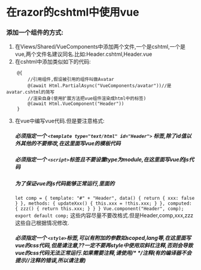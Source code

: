 # 在razor的cshtml中使用vue

### 添加一个组件的方式:
1. 在Views/Shared/VueComponents中添加两个文件,一个是cshtml,一个是vue,两个文件名建议同名.比如:Header.cshtml,Header.vue
2. 在cshtml中添加类似如下的代码:
```@using RazorPagesWithVue.Views.Shared.VueComponents
    @{
        //引用组件,假设被引用的组件叫做Avatar
        @(await Html.PartialAsync("VueComponents/avatar"))//是avatar.cshtml的简写
        //渲染自身(使用扩展方法把vue组件渲染成html中的标签)
        @(await Html.VueComponent("Header"))
    }
``` 
3. 在vue中编写vue代码.但是要注意格式:
    ##### 必须指定一个 ```<template type="text/html" id="Header">``` 标签,除了id值以外其他的不要修改,在这里面写vue的模板代码
    ##### 必须指定一个 ```<script>```标签且不要设置type为module,在这里面写vue的js代码
    #####  为了保证vue的js代码能够正常运行,里面的 
    `let comp = {
    template: "#" + "Header",
    data() {
    return {
    xxx: false
    }
    },
    methods: {
    updateXxx() {
    this.xxx = !this.xxx;
    }
    },
    computed: {
    zzz() {
    return this.xxx;
    }
    }
    }
    Vue.component("Header", comp);
    export default comp;`
    这些内容尽量不要改格式.但是Header,comp,xxx,zzz这些自己根据情况修改.
    ##### 必须指定一个 ```<style>```标签,可以有附加的参数如scoped,lang等,在这里面写vue的css代码,但是请注意,??一定不要再style中使用双斜杠注释,否则会导致vue的css代码无法正常运行.如果需要注释,请使用/* */注释(有的编译器不会提示//注释的错误,所以请注意)
